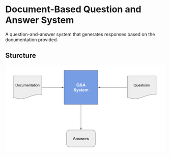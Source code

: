 # Document-Based Question and Answer System
A question-and-answer system that generates responses based on the documentation provided. 

## Sturcture
![alt text](https://github.com/benaxline/QnA-doc-bot/blob/main/pics/general_system.png)
